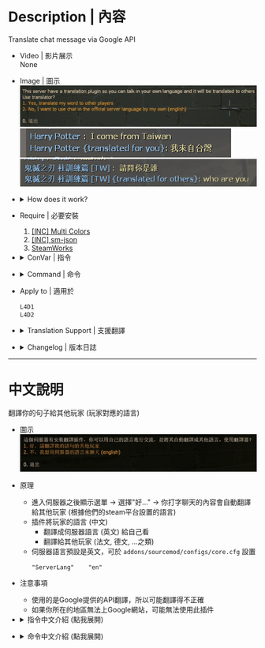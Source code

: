 # Description | 內容
Translate chat message via Google API

* Video | 影片展示
<br/>None

* Image | 圖示
    <br/>![sm_translator_1](image/sm_translator_1.jpg)
    <br/>![sm_translator_2](image/sm_translator_2.jpg)
    <br/>![sm_translator_3](image/sm_translator_3.jpg)

* <details><summary>How does it work?</summary>

	* Display menu when new player joins server 
        * -> Choose "Yes, translate my words to other player" 
        * -> Your chat messages will be translated into other player
    * Your words will be
        * Translated into server language (English), only you will see
        * Translated into other player depends on their steam language (Chinese, Russian...)
    * You can define the server language on ```addons/sourcemod/configs/core.cfg```
        ```
        "ServerLang"    "en"
        ```
    * The translation is using Google Translation API
        * May not working if Google is blocked in your Country/Region
</details>

* Require | 必要安裝
    1. [[INC] Multi Colors](https://github.com/fbef0102/L4D1_2-Plugins/releases/tag/Multi-Colors)
    2. [[INC] sm-json](https://github.com/clugg/sm-json)
    3. [SteamWorks](https://github.com/hexa-core-eu/SteamWorks/releases)

* <details><summary>ConVar | 指令</summary>

    * cfg/sourcemod/sm_translator.cfg
        ```php
        // 0=Plugin off, 1=Plugin on.
        sm_translator_enable "1"

        // When new player connects, 0=Display menu to ask if player 'yes' or 'no', 1=Auto enable translator for player + Don't display menu
        sm_translator_default "0"
        ```
</details>

* <details><summary>Command | 命令</summary>

	* **Open translator menu**
		```php
		sm_translator
		```
</details>

* Apply to | 適用於
    ```
    L4D1
    L4D2
    ```

* <details><summary>Translation Support | 支援翻譯</summary>

	```
	English
	繁體中文
	简体中文
	```
</details>

* <details><summary>Changelog | 版本日誌</summary>

    * v1.4h (2024-9-22)
        * Block chat translation if different team
        * Update translation

    * v1.3h (2024-9-21)
    * v1.2h (2024-9-20)
        * Update cvars

    * v1.1h (2024-9-9)
        * Fixed memory leak

    * v1.0h (2024-6-16)
        * Use Google Translation API
        * Add json inc
        * Update translation

    * v1.0
        * [Original Plugin by Franc1sco](https://forums.alliedmods.net/showthread.php?t=306279)
</details>

- - - -
# 中文說明
翻譯你的句子給其他玩家 (玩家對應的語言)

* 圖示
    <br/>![zho/sm_translator_1](image/zho/sm_translator_1.jpg)

* 原理
    * 進入伺服器之後顯示選單 -> 選擇"好..." -> 你打字聊天的內容會自動翻譯給其他玩家 (根據他們的steam平台設置的語言)
    * 插件將玩家的語言 (中文)
        * 翻譯成伺服器語言 (英文) 給自己看
        * 翻譯給其他玩家 (法文, 德文, ...之類)
    * 伺服器語言預設是英文，可於 ```addons/sourcemod/configs/core.cfg``` 設置
        ```
        "ServerLang"    "en"
        ```

* 注意事項
    * 使用的是Google提供的API翻譯，所以可能翻譯得不正確
    * 如果你所在的地區無法上Google網站，可能無法使用此插件

* <details><summary>指令中文介紹 (點我展開)</summary>

    * cfg/sourcemod/sm_translator.cfg
        ```php
        // 1=開啟插件. 0=關閉插件
        sm_translator_enable "1"

        // 當玩家近來伺服器時, 0=彈出選單詢問玩家是否自動翻譯, 1=自動幫玩家翻譯 + 不彈出選單
        sm_translator_default "0"
        ```
</details>

* <details><summary>命令中文介紹 (點我展開)</summary>

	* **打開選單**
		```php
		sm_translator
		```
</details>